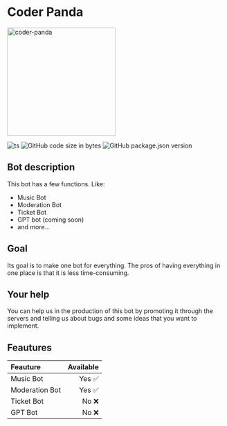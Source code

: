 # Coder Panda

<img src="https://github.com/domeepc/Coder-panda-bot/assets/132380559/dfc7c501-696b-48c0-82d0-0b50c1187262" alt="coder-panda" width="250"/>

![ts](https://img.shields.io/badge/TypeScript-007ACC?style=for-the-badge&logo=typescript&logoColor=white)
![GitHub code size in bytes](https://img.shields.io/github/languages/code-size/domeepc/Coder-panda-bot)
![GitHub package.json version](https://img.shields.io/github/package-json/v/domeepc/Coder-panda-bot)



## Bot description
This bot has a few functions. Like:
- Music Bot
- Moderation Bot
- Ticket Bot
- GPT bot (coming soon)
- and more...

## Goal
Its goal is to make one bot for everything. The pros of having everything in one place is that it is less time-consuming.

## Your help
You can help us in the production of this bot by promoting it through the servers and telling us about bugs and some ideas that you want to implement.

## Feautures


| Feauture|Available|
|:----------|-----------:|
|Music Bot|Yes :white_check_mark:|
|Moderation Bot|Yes :white_check_mark:|
|Ticket Bot|No :x:|
|GPT Bot|No :x:|



